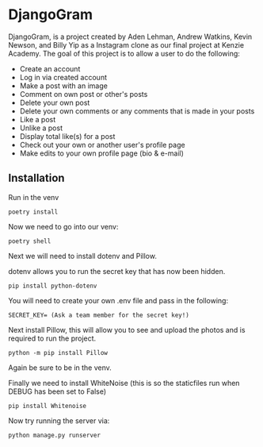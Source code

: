 # DjangoGram

DjangoGram, is a project created by Aden Lehman, Andrew Watkins, Kevin Newson, and Billy Yip as a Instagram clone as our final project at Kenzie Academy. The goal of this project is to allow a user to do the following:

- Create an account
- Log in via created account
- Make a post with an image
- Comment on own post or other's posts
- Delete your own post
- Delete your own comments or any comments that is made in your posts
- Like a post
- Unlike a post
- Display total like(s) for a post
- Check out your own or another user's profile page
- Make edits to your own profile page (bio & e-mail)

## Installation

Run in the venv

```
poetry install
```

Now we need to go into our venv:

```
poetry shell
```

Next we will need to install dotenv and Pillow.

dotenv allows you to run the secret key that has now been hidden.

```
pip install python-dotenv
```

You will need to create your own .env file and pass in the following:

```
SECRET_KEY= (Ask a team member for the secret key!)
```

Next install Pillow, this will allow you to see and upload the photos and is required to run the project.

```
python -m pip install Pillow
```

Again be sure to be in the venv.

Finally we need to install WhiteNoise (this is so the staticfiles run when DEBUG has been set to False)

```
pip install Whitenoise
```

Now try running the server via:

```
python manage.py runserver
```
